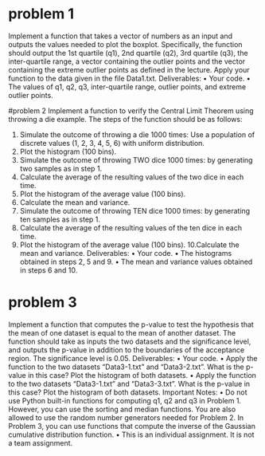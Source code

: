 # problem 1 
Implement a function that takes a vector of numbers as an input and outputs the values 
needed to plot the boxplot. Specifically, the function should output the 1st quartile (q1), 2nd
quartile (q2), 3rd quartile (q3), the inter-quartile range, a vector containing the outlier 
points and the vector containing the extreme outlier points as defined in the lecture. Apply 
your function to the data given in the file Data1.txt.
Deliverables:
• Your code.
• The values of q1, q2, q3, inter-quartile range, outlier points, and extreme outlier 
points.

#problem 2 
Implement a function to verify the Central Limit Theorem using throwing a die example. 
The steps of the function should be as follows:
1. Simulate the outcome of throwing a die 1000 times: Use a population of discrete 
values (1, 2, 3, 4, 5, 6) with uniform distribution.
2. Plot the histogram (100 bins).
3. Simulate the outcome of throwing TWO dice 1000 times: by generating two samples 
as in step 1. 
4. Calculate the average of the resulting values of the two dice in each time.
5. Plot the histogram of the average value (100 bins).
6. Calculate the mean and variance.
7. Simulate the outcome of throwing TEN dice 1000 times: by generating ten samples 
as in step 1. 
8. Calculate the average of the resulting values of the ten dice in each time.
9. Plot the histogram of the average value (100 bins).
10.Calculate the mean and variance.
Deliverables:
• Your code.
• The histograms obtained in steps 2, 5 and 9.
• The mean and variance values obtained in steps 6 and 10.

# problem 3 
Implement a function that computes the p-value to test the hypothesis that the mean of one 
dataset is equal to the mean of another dataset. The function should take as inputs the two 
datasets and the significance level, and outputs the p-value in addition to the boundaries of 
the acceptance region. The significance level is 0.05.
Deliverables:
• Your code.
• Apply the function to the two datasets “Data3-1.txt” and “Data3-2.txt”. What is the 
p-value in this case? Plot the histogram of both datasets.
• Apply the function to the two datasets “Data3-1.txt” and “Data3-3.txt”. What is the 
p-value in this case? Plot the histogram of both datasets.
Important Notes:
• Do not use Python built-in functions for computing q1, q2 and q3 in 
Problem 1. However, you can use the sorting and median functions. You 
are also allowed to use the random number generators needed for 
Problem 2. In Problem 3, you can use functions that compute the inverse 
of the Gaussian cumulative distribution function.
• This is an individual assignment. It is not a team assignment.